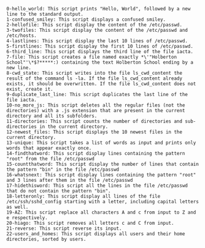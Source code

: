 
    0-hello_world: This script prints "Hello, World", followed by a new line to the standard output.
    1-confused_smiley: This script displays a confused smiley.
    2-hellofile: This script display the content of the /etc/passwd.
    3-twofiles: This script display the content of the /etc/passwd and /etc/hosts.
    4-lastlines: This script display the last 10 lines of /etc/passwd.
    5-firstlines: This script display the first 10 lines of /etc/passwd.
    6-third_line: This script displays the third line of the file iacta.
    7-file: This script creates a file named exactly *\'"Holberton School"'\*$?*****:) containing the text Holberton School ending by a new line.
    8-cwd_state: This script writes into the file ls_cwd_content the result of the command ls -la. If the file ls_cwd_content already exists, it should be overwritten. If the file ls_cwd_content does not exist, create it.
    9-duplicate_last_line: This script duplicates the last line of the file iacta.
    10-no_more_js: This script deletes all the regular files (not the directories) with a .js extension that are present in the current directory and all its subfolders.
    11-directories: This script counts the number of directories and sub-directories in the current directory.
    12-newest_files: This script displays the 10 newest files in the current directory.
    13-unique: This script takes a list of words as input and prints only words that appear exactly once.
    14-findthatword: This script display lines containing the pattern "root" from the file /etc/passwd
    15-countthatword: This script display the number of lines that contain the pattern "bin" in the file /etc/passwd
    16-whatsnext: This script display lines containing the pattern "root" and 3 lines after them in the file /etc/passwd
    17-hidethisword: This script all the lines in the file /etc/passwd that do not contain the pattern "bin".
    18-letteronly: This script display all lines of the file /etc/ssh/sshd_config starting with a letter, including capital letters as well.
    19-AZ: This script replace all characters A and c from input to Z and e respectively.
    20-hiago: This script removes all letters c and C from input.
    21-reverse: This script reverse its input.
    22-users_and_homes: This script displays all users and their home directories, sorted by users.
